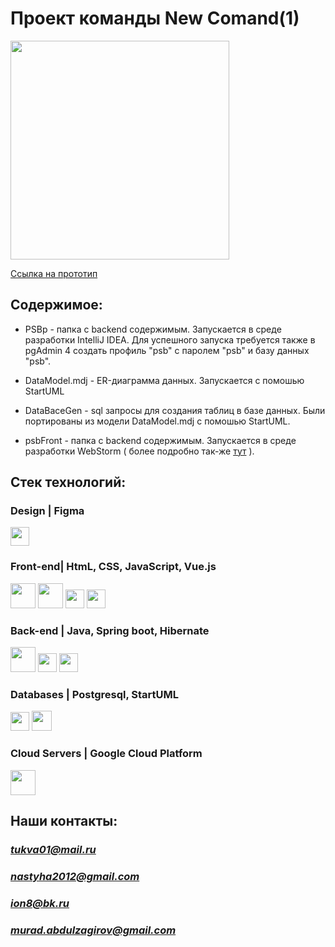 # Проект команды New Comand(1)

<code><img height="350" src="Карточки-исправленное.gif"></code>

[Ссылка на прототип](https://psb.chekryzh.space/home)


## Содержимое:

* PSBp - папка с backend содержимым. Запускается в среде разработки IntelliJ IDEA. Для успешного запуска требуется также в pgAdmin 4  создать профиль  "psb" с паролем "psb" и  базу данных "psb".

*  DataModel.mdj - ER-диаграмма данных. Запускается с помошью StartUML

* DataBaceGen - sql запросы для создания таблиц в базе данных. Были портированы из модели DataModel.mdj с помошью StartUML.

* psbFront - папка с backend содержимым. Запускается в среде разработки WebStorm ( более подробно так-же [тут](https://cli.vuejs.org/config/) ).



## Стек технологий:
### **Design** | Figma
<code><img height="30" src="https://adsme.ru/wp-content/uploads/2021/02/figma-design.png"></code>

### **Front-end**| HtmL, CSS, JavaScript, Vue.js
<code><img height="40" src="https://radioprog.ru/uploads/media/articles/0001/01/2cc857f7f034ad92dae834fba16b89999b455fb0.png"></code>
<code><img height="40" src="https://raw.githubusercontent.com/dereknguyen269/dereknguyen269/master/images/css3.png"></code>
<code><img height="30" src="https://raw.githubusercontent.com/dereknguyen269/dereknguyen269/master/images/js.png"></code>
<code><img height="30" src="https://vuejs.org/images/logo.svg"></code>

### **Back-end** |  Java, Spring boot, Hibernate
<code><img height="40" marning src="https://geekhacker.ru/wp-content/uploads/2021/03/java-logo.png"></code>
<code><img height="30" src="https://maximsungmo.github.io/assets/images/spring.png"></code>
<code><img height="30" src="https://i.dlpng.com/static/png/7264842_preview.png"></code>

### **Databases** | Postgresql, StartUML
<code><img height="30" src="https://www.pvsm.ru/images/2018/06/14/po-sledam-meetup-novye-vozmojnosti-PostgreSQL-11.png"></code>
<code><img height="32" src="https://imgix.setapp.com/app/470/4266/icon-1615449851-6049cefbd095c.png?auto=format%2Ccompress&dpr=5&ixlib=php-3.3.0&q=75&w=120"></code>


 ### **Cloud Servers** | Google Cloud Platform
<code><img height="40" src="https://raw.githubusercontent.com/dereknguyen269/dereknguyen269/master/images/gcloud.png"></code>



## Наши контакты: 
### *tukva01@mail.ru*
### *nastyha2012@gmail.com*
### *ion8@bk.ru*
### *murad.abdulzagirov@gmail.com* 
